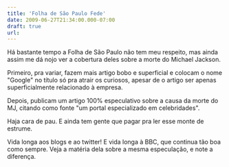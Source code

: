 ```yaml
---
title: 'Folha de São Paulo Fede'
date: 2009-06-27T21:34:00.000-07:00
draft: true
url: 
---
```


Há bastante tempo a Folha de São Paulo não tem meu respeito, mas ainda assim me dá nojo ver a cobertura deles sobre a morte do Michael Jackson.  
  
Primeiro, pra variar, fazem mais artigo bobo e superficial e colocam o nome "Google" no título só pra atrair os curiosos, apesar de o artigo ser apenas superficialmente relacionado à empresa.  
  
Depois, publicam um artigo 100% especulativo sobre a causa da morte do MJ, citando como fonte "um portal especializado em celebridades".  
  
Haja cara de pau. E ainda tem gente que pagar pra ler esse monte de estrume.  
  
Vida longa aos blogs e ao twitter! E vida longa à BBC, que continua tão boa como sempre. Veja a matéria dela sobre a mesma especulação, e note a diferença.